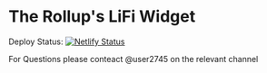# The Rollup's LiFi Widget

Deploy Status: [![Netlify Status](https://api.netlify.com/api/v1/badges/a99ff54c-e6ed-48e1-b946-ee393cdb8e63/deploy-status)](https://app.netlify.com/sites/lifi-rollup/deploys)

For Questions please conteact @user2745 on the relevant channel
